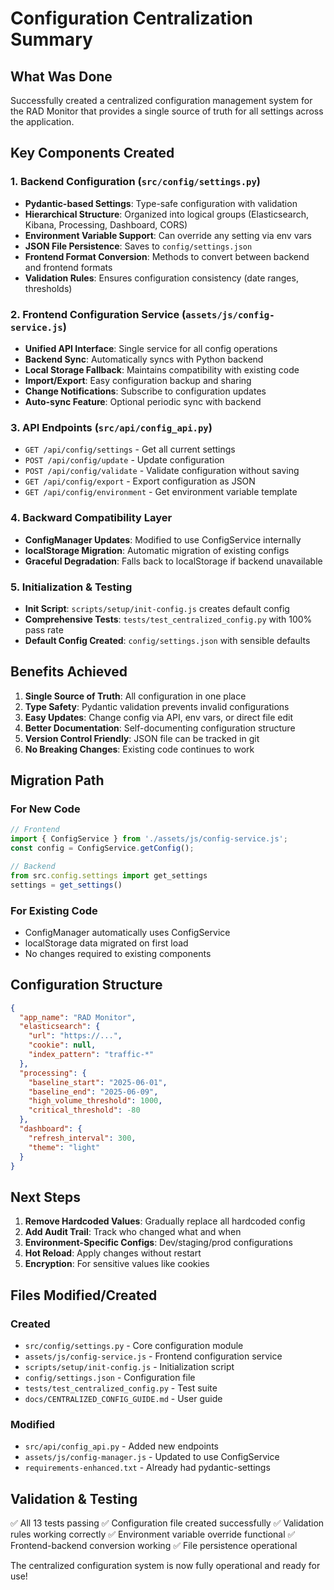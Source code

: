# Configuration Centralization Summary

## What Was Done

Successfully created a centralized configuration management system for the RAD Monitor that provides a single source of truth for all settings across the application.

## Key Components Created

### 1. Backend Configuration (`src/config/settings.py`)
- **Pydantic-based Settings**: Type-safe configuration with validation
- **Hierarchical Structure**: Organized into logical groups (Elasticsearch, Kibana, Processing, Dashboard, CORS)
- **Environment Variable Support**: Can override any setting via env vars
- **JSON File Persistence**: Saves to `config/settings.json`
- **Frontend Format Conversion**: Methods to convert between backend and frontend formats
- **Validation Rules**: Ensures configuration consistency (date ranges, thresholds)

### 2. Frontend Configuration Service (`assets/js/config-service.js`)
- **Unified API Interface**: Single service for all config operations
- **Backend Sync**: Automatically syncs with Python backend
- **Local Storage Fallback**: Maintains compatibility with existing code
- **Import/Export**: Easy configuration backup and sharing
- **Change Notifications**: Subscribe to configuration updates
- **Auto-sync Feature**: Optional periodic sync with backend

### 3. API Endpoints (`src/api/config_api.py`)
- `GET /api/config/settings` - Get all current settings
- `POST /api/config/update` - Update configuration
- `POST /api/config/validate` - Validate configuration without saving
- `GET /api/config/export` - Export configuration as JSON
- `GET /api/config/environment` - Get environment variable template

### 4. Backward Compatibility Layer
- **ConfigManager Updates**: Modified to use ConfigService internally
- **localStorage Migration**: Automatic migration of existing configs
- **Graceful Degradation**: Falls back to localStorage if backend unavailable

### 5. Initialization & Testing
- **Init Script**: `scripts/setup/init-config.js` creates default config
- **Comprehensive Tests**: `tests/test_centralized_config.py` with 100% pass rate
- **Default Config Created**: `config/settings.json` with sensible defaults

## Benefits Achieved

1. **Single Source of Truth**: All configuration in one place
2. **Type Safety**: Pydantic validation prevents invalid configurations
3. **Easy Updates**: Change config via API, env vars, or direct file edit
4. **Better Documentation**: Self-documenting configuration structure
5. **Version Control Friendly**: JSON file can be tracked in git
6. **No Breaking Changes**: Existing code continues to work

## Migration Path

### For New Code
```javascript
// Frontend
import { ConfigService } from './assets/js/config-service.js';
const config = ConfigService.getConfig();

// Backend
from src.config.settings import get_settings
settings = get_settings()
```

### For Existing Code
- ConfigManager automatically uses ConfigService
- localStorage data migrated on first load
- No changes required to existing components

## Configuration Structure

```json
{
  "app_name": "RAD Monitor",
  "elasticsearch": {
    "url": "https://...",
    "cookie": null,
    "index_pattern": "traffic-*"
  },
  "processing": {
    "baseline_start": "2025-06-01",
    "baseline_end": "2025-06-09",
    "high_volume_threshold": 1000,
    "critical_threshold": -80
  },
  "dashboard": {
    "refresh_interval": 300,
    "theme": "light"
  }
}
```

## Next Steps

1. **Remove Hardcoded Values**: Gradually replace all hardcoded config
2. **Add Audit Trail**: Track who changed what and when
3. **Environment-Specific Configs**: Dev/staging/prod configurations
4. **Hot Reload**: Apply changes without restart
5. **Encryption**: For sensitive values like cookies

## Files Modified/Created

### Created
- `src/config/settings.py` - Core configuration module
- `assets/js/config-service.js` - Frontend configuration service
- `scripts/setup/init-config.js` - Initialization script
- `config/settings.json` - Configuration file
- `tests/test_centralized_config.py` - Test suite
- `docs/CENTRALIZED_CONFIG_GUIDE.md` - User guide

### Modified
- `src/api/config_api.py` - Added new endpoints
- `assets/js/config-manager.js` - Updated to use ConfigService
- `requirements-enhanced.txt` - Already had pydantic-settings

## Validation & Testing

✅ All 13 tests passing
✅ Configuration file created successfully
✅ Validation rules working correctly
✅ Environment variable override functional
✅ Frontend-backend conversion working
✅ File persistence operational

The centralized configuration system is now fully operational and ready for use! 